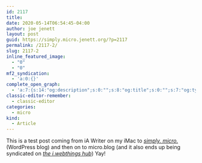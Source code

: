 ```yaml
---
id: 2117
title: 
date: 2020-05-14T06:54:45-04:00
author: joe jenett
layout: post
guid: https://simply.micro.jenett.org/?p=2117
permalink: /2117-2/
slug: 2117-2
inline_featured_image:
  - "0"
  - "0"
mf2_syndication:
  - 'a:0:{}'
complete_open_graph:
  - 'a:7:{s:14:"og:description";s:0:"";s:8:"og:title";s:0:"";s:7:"og:type";s:0:"";s:12:"twitter:card";s:7:"summary";s:15:"twitter:creator";s:0:"";s:19:"twitter:description";s:0:"";s:8:"og:image";s:0:"";}'
classic-editor-remember:
  - classic-editor
categories:
  - micro
kind:
  - Article
---
```

This is a test post coming from iA Writer on my iMac to <a href="https://simply.micro.jenett.org/"><em>simply. micro.</em></a> (WordPress blog) and then on to micro.blog (and it also ends up being syndicated on <a title="" href="https://iwebthings.jenett.org"><em>the i.webthings hub</em></a>) Yay!